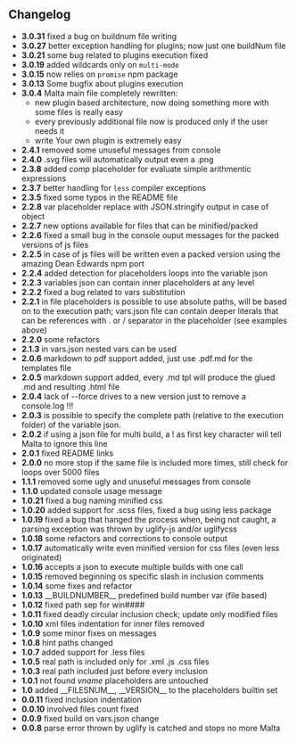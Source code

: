Changelog
--------- 
- **3.0.31** fixed a bug on buildnum file writing
- **3.0.27** better exception handling for plugins; now just one buildNum file
- **3.0.21** some bug related to plugins execution fixed
- **3.0.19** added wildcards only on `multi-mode`
- **3.0.15** now relies on `promise` npm package
- **3.0.13** Some bugfix about plugins execution
- **3.0.4** Malta main file completely rewritten: 
    - new plugin based architecture, now doing something more with some files is really easy
    - every previously additional file now is produced only if the user needs it 
    - write Your own plugin is extremely easy
- **2.4.1** removed some unuseful messages from console
- **2.4.0** .svg files will automatically output even a .png
- **2.3.8** added _comp_ placeholder for evaluate simple arithmentic expressions
- **2.3.7** better handling for `less` compiler exceptions 
- **2.3.5** fixed some typos in the README file 
- **2.2.8** var placeholder replace with JSON.stringify output in case of object 
- **2.2.7** new options available for files that can be minified/packed 
- **2.2.6** fixed a small bug in the console ouput messages for the packed versions of js files
- **2.2.5** in case of js files will be written even a packed version using the amazing Dean Edwards npm port
- **2.2.4** added detection for placeholders loops into the variable json
- **2.2.3** variables json can contain inner placeholders at any level
- **2.2.2** fixed a bug related to vars substitution
- **2.2.1** in file placeholders is possible to use absolute paths, will be based on to the execution path;
            vars.json file can contain deeper literals that can be references with . or / separator in the placeholder (see examples above)
- **2.2.0** some refactors
- **2.1.3** in vars.json nested vars can be used
- **2.0.6** markdown to pdf support added, just use .pdf.md for the templates file
- **2.0.5** markdown support added, every .md tpl will produce the glued .md and resulting .html file
- **2.0.4** lack of --force drives to a new version just to remove a console.log !!!
- **2.0.3** is possible to specify the complete path (relative to the execution folder) of the variable json. 
- **2.0.2** if using a json file for multi build, a ! as first key character will tell Malta to ignore this line
- **2.0.1** fixed README links
- **2.0.0** no more stop if the same file is included more times, still check for loops over 5000 files
- **1.1.1** removed some ugly and unuseful messages from console
- **1.1.0** updated console usage message
- **1.0.21** fixed a bug naming minified css
- **1.0.20** added support for .scss files, fixed a bug using less package
- **1.0.19** fixed a bug that hanged the process when, being not caught, a parsing exception was thrown by uglify-js and/or uglifycss
- **1.0.18** some refactors and corrections to console output
- **1.0.17** automatically write even minified version for css files (even less originated)
- **1.0.16** accepts a json to execute multiple builds with one call
- **1.0.15** removed beginning os specific slash in inclusion comments
- **1.0.14** some fixes and refactor
- **1.0.13** \_\_BUILDNUMBER\_\_ predefined build number var (file based)
- **1.0.12** fixed path sep for win####
- **1.0.11** fixed deadly circular inclusion check; update only modified files
- **1.0.10** xml files indentation for inner files removed
- **1.0.9** some minor fixes on messages
- **1.0.8** hint paths changed
- **1.0.7** added support for .less files
- **1.0.5** real path is included only for .xml .js .css files
- **1.0.3** real path included just before every inclusion
- **1.0.1** not found $vname$ placeholders are untouched
- **1.0** added \_\_FILESNUM\_\_, \_\_VERSION\_\_ to the placeholders builtin set
- **0.0.11** fixed inclusion indentation
- **0.0.10** involved files count fixed
- **0.0.9** fixed build on vars.json change
- **0.0.8** parse error thrown by uglify is catched and stops no more Malta